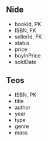## Nide
- bookId, PK
- ISBN, FK
- sellerId, FK
- status
- price
- buyInPrice
- soldDate

## Teos
- ISBN, PK
- title
- author
- year 
- type
- genre
- mass